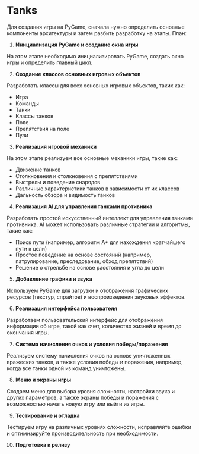 # Tanks

Для создания игры на PyGame, сначала нужно определить основные компоненты архитектуры и затем разбить разработку на этапы. 
План:

1. **Инициализация PyGame и создание окна игры**

На этом этапе необходимо инициализировать PyGame, создать окно игры и определить главный цикл.

2. **Создание классов основных игровых объектов**

Разработать классы для всех основных игровых объектов, таких как:

- Игра
- Команды
- Танки
- Классы танков
- Поле
- Препятствия на поле
- Пули

3. **Реализация игровой механики**

На этом этапе реализуем все основные механики игры, такие как:
- Движение танков
- Столкновения и столкновения с препятствиями
- Выстрелы и поведение снарядов
- Различные характеристики танков в зависимости от их классов
- Дальность обзора и видимость танков

4. **Реализация AI для управления танками противника**

Разработать простой искусственный интеллект для управления танками противника. AI может использовать различные стратегии и алгоритмы, такие как:
- Поиск пути (например, алгоритм A* для нахождения кратчайшего пути к цели)
- Простое поведение на основе состояний (например, патрулирование, преследование, обход препятствий)
- Решение о стрельбе на основе расстояния и угла до цели

5. **Добавление графики и звука**

Используем PyGame для загрузки и отображения графических ресурсов (текстур, спрайтов) и воспроизведения звуковых эффектов.

6. **Реализация интерфейса пользователя**

Разработаем пользовательский интерфейс для отображения информации об игре, такой как счет, количество жизней и время до окончания игры.

7. **Система начисления очков и условия победы/поражения**

Реализуем систему начисления очков на основе уничтоженных вражеских танков, а также условия победы и поражения, например, когда все танки одной из команд уничтожены.

8. **Меню и экраны игры**

Создаем меню для выбора уровня сложности, настройки звука и других параметров, а также экраны победы и поражения с возможностью начать новую игру или выйти из игры.

9. **Тестирование и отладка**

Тестируем игру на различных уровнях сложности, исправляйте ошибки и оптимизируйте производительность при необходимости.

10. **Подготовка к релизу**
